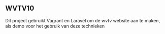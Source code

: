## WVTV10

Dit project gebruikt Vagrant en Laravel om de wvtv website aan te maken, als demo voor het gebruik van deze technieken